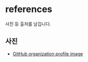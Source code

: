 # references

사진 등 출처를 남깁니다.

## 사진

- [GitHub organization profile image](https://www.iconfinder.com/icons/41992/trash_recycle_bin_garbage_icon)
